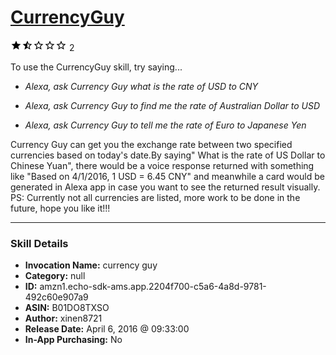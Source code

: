 # [CurrencyGuy](http://alexa.amazon.com/#skills/amzn1.echo-sdk-ams.app.2204f700-c5a6-4a8d-9781-492c60e907a9)
![1.5 stars](../../images/ic_star_black_18dp_1x.png)![1.5 stars](../../images/ic_star_half_black_18dp_1x.png)![1.5 stars](../../images/ic_star_border_black_18dp_1x.png)![1.5 stars](../../images/ic_star_border_black_18dp_1x.png)![1.5 stars](../../images/ic_star_border_black_18dp_1x.png) 2

To use the CurrencyGuy skill, try saying...

* *Alexa, ask Currency Guy what is the rate of USD to CNY*

* *Alexa, ask Currency Guy to find me the rate of Australian Dollar to USD*

* *Alexa, ask Currency Guy to tell me the rate of Euro to Japanese Yen*

Currency Guy can get you the exchange rate between two specified currencies based on today's date.By saying" What is the rate of US Dollar to Chinese Yuan", there would be a voice response returned with something like "Based on 4/1/2016, 1 USD = 6.45 CNY" and meanwhile a card would be generated in Alexa app in case you want to see the returned result visually.
PS: Currently not all currencies are listed, more work to be done in the future, hope you like it!!!

***

### Skill Details

* **Invocation Name:** currency guy
* **Category:** null
* **ID:** amzn1.echo-sdk-ams.app.2204f700-c5a6-4a8d-9781-492c60e907a9
* **ASIN:** B01DO8TXSO
* **Author:** xinen8721
* **Release Date:** April 6, 2016 @ 09:33:00
* **In-App Purchasing:** No
